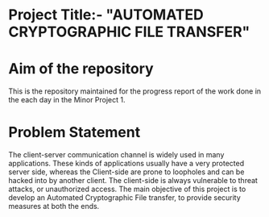 # Project Title:- "AUTOMATED CRYPTOGRAPHIC FILE TRANSFER"


# Aim of the repository
This is the repository maintained for the progress report of the work done in the each day in the Minor Project 1.


# Problem Statement

The client-server communication channel is widely used in many applications. These kinds of applications usually have a very protected server side, whereas the Client-side are prone to loopholes and can be hacked into by another client. 
The client-side is always vulnerable to threat attacks, or unauthorized access. The main objective of this project is to develop an Automated Cryptographic File transfer, to provide security measures at both the ends. 

